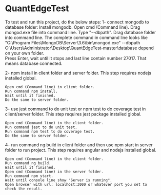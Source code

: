 # QuantEdgeTest
To test and run this project, do the below steps:
1- connect mongodb to database folder:
	Install mongodb.
	Open cmd (Command line).
	Drag mongod.exe file into command line.
	Type "--dbpath".
	Drag database folder into command line.
	The complete command in command line looks like "C:\Program Files\MongoDB\Server\3.6\bin\mongod.exe" --dbpath C:\Users\Administrator\Desktop\QuantEdgeTest-master\database
depend on your own folder.	
	Press Enter, wait until it stops and last line contain number 27017.
	That means database connected.
	
2- npm install in client folder and server folder.
	This step requires nodejs installed global.
	
	Open cmd (Command line) in client folder.
	Run command npm install.
	Wait until it finished.
	Do the same to server folder.
	
3- use jest command to do unit test or npm test to do coverage test in client/server folder.
	This step requires jest package installed global.
	
	Open cmd (Command line) in the client folder.
	Run command jest to do unit test.
	Run command npm test to do coverage test.
	Do the same to server folder.

4- run command ng build in client folder and then use npm start in server folder to run project.
	This step requires angular and nodejs installed global.
	
	Open cmd (Command line) in the client folder.
	Run command ng build.
	Wait until it finished.
	Open cmd (Command line) in the server folder.
	Run command npm start.
	Wait until console line show "Server is running".
	Open browser with url: localhost:3000 or whatever port you set to check the result.
	